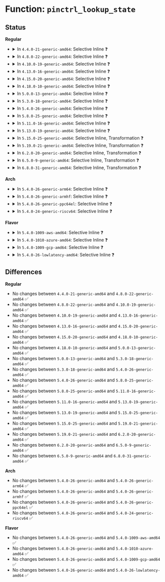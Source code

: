 # Function: <code>pinctrl_lookup_state</code>

## Status
<b>Regular</b>
<ul>
<li>
<details>
<summary>In <code>4.4.0-21-generic-amd64</code>: Selective Inline ❓</summary>

```c
struct pinctrl_state * pinctrl_lookup_state(struct pinctrl * p, const char * name)
```

```json
{
  "name": "pinctrl_lookup_state",
  "collision_type": "Unique Global",
  "inline_type": "Selective",
  "funcs": [
    {
      "addr": 18446744071583162672,
      "name": "pinctrl_lookup_state",
      "external": true,
      "loc": "drivers/pinctrl/core.c:961",
      "file": "drivers/pinctrl/core.c",
      "inline": "not declared, inlined",
      "caller_inline": [],
      "caller_func": [
        "drivers/pinctrl/core.c:pinctrl_register",
        "drivers/pinctrl/core.c:pinctrl_register",
        "drivers/base/pinctrl.c:pinctrl_bind_pins",
        "drivers/base/pinctrl.c:pinctrl_bind_pins",
        "drivers/base/pinctrl.c:pinctrl_bind_pins",
        "drivers/base/pinctrl.c:pinctrl_bind_pins"
      ]
    }
  ],
  "symbols": [
    {
      "addr": 18446744071583162672,
      "name": "pinctrl_lookup_state",
      "section": ".text",
      "bind": "STB_GLOBAL",
      "size": 157
    }
  ]
}
```
</details>
</li>
<li>
<details>
<summary>In <code>4.8.0-22-generic-amd64</code>: Selective Inline ❓</summary>

```c
struct pinctrl_state * pinctrl_lookup_state(struct pinctrl * p, const char * name)
```

```json
{
  "name": "pinctrl_lookup_state",
  "collision_type": "Unique Global",
  "inline_type": "Selective",
  "funcs": [
    {
      "addr": 18446744071583459424,
      "name": "pinctrl_lookup_state",
      "external": true,
      "loc": "drivers/pinctrl/core.c:974",
      "file": "drivers/pinctrl/core.c",
      "inline": "not declared, inlined",
      "caller_inline": [],
      "caller_func": [
        "drivers/pinctrl/core.c:pinctrl_register",
        "drivers/pinctrl/core.c:pinctrl_register",
        "drivers/base/pinctrl.c:pinctrl_bind_pins",
        "drivers/base/pinctrl.c:pinctrl_bind_pins",
        "drivers/base/pinctrl.c:pinctrl_bind_pins",
        "drivers/base/pinctrl.c:pinctrl_bind_pins"
      ]
    }
  ],
  "symbols": [
    {
      "addr": 18446744071583459424,
      "name": "pinctrl_lookup_state",
      "section": ".text",
      "bind": "STB_GLOBAL",
      "size": 153
    }
  ]
}
```
</details>
</li>
<li>
<details>
<summary>In <code>4.10.0-19-generic-amd64</code>: Selective Inline ❓</summary>

```c
struct pinctrl_state * pinctrl_lookup_state(struct pinctrl * p, const char * name)
```

```json
{
  "name": "pinctrl_lookup_state",
  "collision_type": "Unique Global",
  "inline_type": "Selective",
  "funcs": [
    {
      "addr": 18446744071583587152,
      "name": "pinctrl_lookup_state",
      "external": true,
      "loc": "drivers/pinctrl/core.c:974",
      "file": "drivers/pinctrl/core.c",
      "inline": "not declared, inlined",
      "caller_inline": [],
      "caller_func": [
        "drivers/pinctrl/core.c:pinctrl_register",
        "drivers/pinctrl/core.c:pinctrl_register",
        "drivers/base/pinctrl.c:pinctrl_bind_pins",
        "drivers/base/pinctrl.c:pinctrl_bind_pins",
        "drivers/base/pinctrl.c:pinctrl_bind_pins",
        "drivers/base/pinctrl.c:pinctrl_bind_pins"
      ]
    }
  ],
  "symbols": [
    {
      "addr": 18446744071583587152,
      "name": "pinctrl_lookup_state",
      "section": ".text",
      "bind": "STB_GLOBAL",
      "size": 153
    }
  ]
}
```
</details>
</li>
<li>
<details>
<summary>In <code>4.13.0-16-generic-amd64</code>: Selective Inline ❓</summary>

```c
struct pinctrl_state * pinctrl_lookup_state(struct pinctrl * p, const char * name)
```

```json
{
  "name": "pinctrl_lookup_state",
  "collision_type": "Unique Global",
  "inline_type": "Selective",
  "funcs": [
    {
      "addr": 18446744071583625952,
      "name": "pinctrl_lookup_state",
      "external": true,
      "loc": "drivers/pinctrl/core.c:1171",
      "file": "drivers/pinctrl/core.c",
      "inline": "not declared, inlined",
      "caller_inline": [],
      "caller_func": [
        "drivers/base/pinctrl.c:pinctrl_bind_pins",
        "drivers/base/pinctrl.c:pinctrl_bind_pins",
        "drivers/base/pinctrl.c:pinctrl_bind_pins",
        "drivers/base/pinctrl.c:pinctrl_bind_pins"
      ]
    }
  ],
  "symbols": [
    {
      "addr": 18446744071583625952,
      "name": "pinctrl_lookup_state",
      "section": ".text",
      "bind": "STB_GLOBAL",
      "size": 153
    }
  ]
}
```
</details>
</li>
<li>
<details>
<summary>In <code>4.15.0-20-generic-amd64</code>: Selective Inline ❓</summary>

```c
struct pinctrl_state * pinctrl_lookup_state(struct pinctrl * p, const char * name)
```

```json
{
  "name": "pinctrl_lookup_state",
  "collision_type": "Unique Global",
  "inline_type": "Selective",
  "funcs": [
    {
      "addr": 18446744071583872064,
      "name": "pinctrl_lookup_state",
      "external": true,
      "loc": "drivers/pinctrl/core.c:1171",
      "file": "drivers/pinctrl/core.c",
      "inline": "not declared, inlined",
      "caller_inline": [],
      "caller_func": [
        "drivers/base/pinctrl.c:pinctrl_bind_pins",
        "drivers/base/pinctrl.c:pinctrl_bind_pins",
        "drivers/base/pinctrl.c:pinctrl_bind_pins",
        "drivers/base/pinctrl.c:pinctrl_bind_pins"
      ]
    }
  ],
  "symbols": [
    {
      "addr": 18446744071583872064,
      "name": "pinctrl_lookup_state",
      "section": ".text",
      "bind": "STB_GLOBAL",
      "size": 153
    }
  ]
}
```
</details>
</li>
<li>
<details>
<summary>In <code>4.18.0-10-generic-amd64</code>: Selective Inline ❓</summary>

```c
struct pinctrl_state * pinctrl_lookup_state(struct pinctrl * p, const char * name)
```

```json
{
  "name": "pinctrl_lookup_state",
  "collision_type": "Unique Global",
  "inline_type": "Selective",
  "funcs": [
    {
      "addr": 18446744071584072656,
      "name": "pinctrl_lookup_state",
      "external": true,
      "loc": "drivers/pinctrl/core.c:1171",
      "file": "drivers/pinctrl/core.c",
      "inline": "not declared, inlined",
      "caller_inline": [],
      "caller_func": [
        "drivers/base/pinctrl.c:pinctrl_bind_pins",
        "drivers/base/pinctrl.c:pinctrl_bind_pins",
        "drivers/base/pinctrl.c:pinctrl_bind_pins",
        "drivers/base/pinctrl.c:pinctrl_bind_pins"
      ]
    }
  ],
  "symbols": [
    {
      "addr": 18446744071584072656,
      "name": "pinctrl_lookup_state",
      "section": ".text",
      "bind": "STB_GLOBAL",
      "size": 153
    }
  ]
}
```
</details>
</li>
<li>
<details>
<summary>In <code>5.0.0-13-generic-amd64</code>: Selective Inline ❓</summary>

```c
struct pinctrl_state * pinctrl_lookup_state(struct pinctrl * p, const char * name)
```

```json
{
  "name": "pinctrl_lookup_state",
  "collision_type": "Unique Global",
  "inline_type": "Selective",
  "funcs": [
    {
      "addr": 18446744071584156784,
      "name": "pinctrl_lookup_state",
      "external": true,
      "loc": "drivers/pinctrl/core.c:1199",
      "file": "drivers/pinctrl/core.c",
      "inline": "not declared, inlined",
      "caller_inline": [],
      "caller_func": [
        "drivers/base/pinctrl.c:pinctrl_bind_pins",
        "drivers/base/pinctrl.c:pinctrl_bind_pins",
        "drivers/base/pinctrl.c:pinctrl_bind_pins",
        "drivers/base/pinctrl.c:pinctrl_bind_pins"
      ]
    }
  ],
  "symbols": [
    {
      "addr": 18446744071584156784,
      "name": "pinctrl_lookup_state",
      "section": ".text",
      "bind": "STB_GLOBAL",
      "size": 153
    }
  ]
}
```
</details>
</li>
<li>
<details>
<summary>In <code>5.3.0-18-generic-amd64</code>: Selective Inline ❓</summary>

```c
struct pinctrl_state * pinctrl_lookup_state(struct pinctrl * p, const char * name)
```

```json
{
  "name": "pinctrl_lookup_state",
  "collision_type": "Unique Global",
  "inline_type": "Selective",
  "funcs": [
    {
      "addr": 18446744071584346800,
      "name": "pinctrl_lookup_state",
      "external": true,
      "loc": "drivers/pinctrl/core.c:1175",
      "file": "drivers/pinctrl/core.c",
      "inline": "not declared, inlined",
      "caller_inline": [],
      "caller_func": [
        "drivers/pinctrl/core.c:pinctrl_enable",
        "drivers/pinctrl/core.c:pinctrl_enable",
        "drivers/base/pinctrl.c:pinctrl_bind_pins",
        "drivers/base/pinctrl.c:pinctrl_bind_pins",
        "drivers/base/pinctrl.c:pinctrl_bind_pins",
        "drivers/base/pinctrl.c:pinctrl_bind_pins"
      ]
    }
  ],
  "symbols": [
    {
      "addr": 18446744071584346800,
      "name": "pinctrl_lookup_state",
      "section": ".text",
      "bind": "STB_GLOBAL",
      "size": 155
    }
  ]
}
```
</details>
</li>
<li>
<details>
<summary>In <code>5.4.0-26-generic-amd64</code>: Selective Inline ❓</summary>

```c
struct pinctrl_state * pinctrl_lookup_state(struct pinctrl * p, const char * name)
```

```json
{
  "name": "pinctrl_lookup_state",
  "collision_type": "Unique Global",
  "inline_type": "Selective",
  "funcs": [
    {
      "addr": 18446744071584481616,
      "name": "pinctrl_lookup_state",
      "external": true,
      "loc": "drivers/pinctrl/core.c:1203",
      "file": "drivers/pinctrl/core.c",
      "inline": "not declared, inlined",
      "caller_inline": [],
      "caller_func": [
        "drivers/pinctrl/core.c:pinctrl_enable",
        "drivers/pinctrl/core.c:pinctrl_enable",
        "drivers/base/pinctrl.c:pinctrl_bind_pins",
        "drivers/base/pinctrl.c:pinctrl_bind_pins",
        "drivers/base/pinctrl.c:pinctrl_bind_pins",
        "drivers/base/pinctrl.c:pinctrl_bind_pins"
      ]
    }
  ],
  "symbols": [
    {
      "addr": 18446744071584481616,
      "name": "pinctrl_lookup_state",
      "section": ".text",
      "bind": "STB_GLOBAL",
      "size": 155
    }
  ]
}
```
</details>
</li>
<li>
<details>
<summary>In <code>5.8.0-25-generic-amd64</code>: Selective Inline ❓</summary>

```c
struct pinctrl_state * pinctrl_lookup_state(struct pinctrl * p, const char * name)
```

```json
{
  "name": "pinctrl_lookup_state",
  "collision_type": "Unique Global",
  "inline_type": "Selective",
  "funcs": [
    {
      "addr": 18446744071585147488,
      "name": "pinctrl_lookup_state",
      "external": true,
      "loc": "drivers/pinctrl/core.c:1204",
      "file": "drivers/pinctrl/core.c",
      "inline": "not declared, inlined",
      "caller_inline": [],
      "caller_func": [
        "drivers/pinctrl/core.c:pinctrl_claim_hogs",
        "drivers/pinctrl/core.c:pinctrl_claim_hogs",
        "drivers/base/pinctrl.c:pinctrl_bind_pins",
        "drivers/base/pinctrl.c:pinctrl_bind_pins",
        "drivers/base/pinctrl.c:pinctrl_bind_pins",
        "drivers/base/pinctrl.c:pinctrl_bind_pins"
      ]
    }
  ],
  "symbols": [
    {
      "addr": 18446744071585147488,
      "name": "pinctrl_lookup_state",
      "section": ".text",
      "bind": "STB_GLOBAL",
      "size": 221
    }
  ]
}
```
</details>
</li>
<li>
<details>
<summary>In <code>5.11.0-16-generic-amd64</code>: Selective Inline ❓</summary>

```c
struct pinctrl_state * pinctrl_lookup_state(struct pinctrl * p, const char * name)
```

```json
{
  "name": "pinctrl_lookup_state",
  "collision_type": "Unique Global",
  "inline_type": "Selective",
  "funcs": [
    {
      "addr": 18446744071585298800,
      "name": "pinctrl_lookup_state",
      "external": true,
      "loc": "drivers/pinctrl/core.c:1205",
      "file": "drivers/pinctrl/core.c",
      "inline": "not declared, inlined",
      "caller_inline": [],
      "caller_func": [
        "drivers/pinctrl/core.c:pinctrl_claim_hogs",
        "drivers/pinctrl/core.c:pinctrl_claim_hogs",
        "drivers/base/pinctrl.c:pinctrl_bind_pins",
        "drivers/base/pinctrl.c:pinctrl_bind_pins",
        "drivers/base/pinctrl.c:pinctrl_bind_pins",
        "drivers/base/pinctrl.c:pinctrl_bind_pins",
        "drivers/i2c/i2c-core-base.c:i2c_gpio_init_pinctrl_recovery",
        "drivers/i2c/i2c-core-base.c:i2c_gpio_init_pinctrl_recovery",
        "drivers/i2c/i2c-core-base.c:i2c_gpio_init_pinctrl_recovery"
      ]
    }
  ],
  "symbols": [
    {
      "addr": 18446744071585298800,
      "name": "pinctrl_lookup_state",
      "section": ".text",
      "bind": "STB_GLOBAL",
      "size": 221
    }
  ]
}
```
</details>
</li>
<li>
<details>
<summary>In <code>5.13.0-19-generic-amd64</code>: Selective Inline ❓</summary>

```c
struct pinctrl_state * pinctrl_lookup_state(struct pinctrl * p, const char * name)
```

```json
{
  "name": "pinctrl_lookup_state",
  "collision_type": "Unique Global",
  "inline_type": "Selective",
  "funcs": [
    {
      "addr": 18446744071585182704,
      "name": "pinctrl_lookup_state",
      "external": true,
      "loc": "drivers/pinctrl/core.c:1205",
      "file": "drivers/pinctrl/core.c",
      "inline": "not declared, inlined",
      "caller_inline": [],
      "caller_func": [
        "drivers/pinctrl/core.c:pinctrl_claim_hogs",
        "drivers/pinctrl/core.c:pinctrl_claim_hogs",
        "drivers/base/pinctrl.c:pinctrl_bind_pins",
        "drivers/base/pinctrl.c:pinctrl_bind_pins",
        "drivers/base/pinctrl.c:pinctrl_bind_pins",
        "drivers/base/pinctrl.c:pinctrl_bind_pins",
        "drivers/i2c/i2c-core-base.c:i2c_gpio_init_pinctrl_recovery",
        "drivers/i2c/i2c-core-base.c:i2c_gpio_init_pinctrl_recovery",
        "drivers/i2c/i2c-core-base.c:i2c_gpio_init_pinctrl_recovery"
      ]
    }
  ],
  "symbols": [
    {
      "addr": 18446744071585182704,
      "name": "pinctrl_lookup_state",
      "section": ".text",
      "bind": "STB_GLOBAL",
      "size": 221
    }
  ]
}
```
</details>
</li>
<li>
<details>
<summary>In <code>5.15.0-25-generic-amd64</code>: Selective Inline, Transformation ❓</summary>

```c
struct pinctrl_state * pinctrl_lookup_state(struct pinctrl * p, const char * name)
```

```json
{
  "name": "pinctrl_lookup_state",
  "collision_type": "Unique Global",
  "inline_type": "Selective",
  "funcs": [
    {
      "addr": 18446744071585636323,
      "name": "pinctrl_lookup_state",
      "external": true,
      "loc": "drivers/pinctrl/core.c:1205",
      "file": "drivers/pinctrl/core.c",
      "inline": "not declared, inlined",
      "caller_inline": [],
      "caller_func": [
        "drivers/pinctrl/core.c:pinctrl_claim_hogs",
        "drivers/pinctrl/core.c:pinctrl_claim_hogs",
        "drivers/base/pinctrl.c:pinctrl_bind_pins",
        "drivers/base/pinctrl.c:pinctrl_bind_pins",
        "drivers/base/pinctrl.c:pinctrl_bind_pins",
        "drivers/base/pinctrl.c:pinctrl_bind_pins",
        "drivers/i2c/i2c-core-base.c:i2c_gpio_init_pinctrl_recovery",
        "drivers/i2c/i2c-core-base.c:i2c_gpio_init_pinctrl_recovery",
        "drivers/i2c/i2c-core-base.c:i2c_gpio_init_pinctrl_recovery"
      ]
    }
  ],
  "symbols": [
    {
      "addr": 18446744071592346385,
      "name": "pinctrl_lookup_state.cold",
      "section": ".text",
      "bind": "STB_LOCAL",
      "size": 21
    },
    {
      "addr": 18446744071585636208,
      "name": "pinctrl_lookup_state",
      "section": ".text",
      "bind": "STB_GLOBAL",
      "size": 239
    }
  ]
}
```
</details>
</li>
<li>
<details>
<summary>In <code>5.19.0-21-generic-amd64</code>: Selective Inline, Transformation ❓</summary>

```c
struct pinctrl_state * pinctrl_lookup_state(struct pinctrl * p, const char * name)
```

```json
{
  "name": "pinctrl_lookup_state",
  "collision_type": "Unique Global",
  "inline_type": "Selective",
  "funcs": [
    {
      "addr": 18446744071586796829,
      "name": "pinctrl_lookup_state",
      "external": true,
      "loc": "drivers/pinctrl/core.c:1205",
      "file": "drivers/pinctrl/core.c",
      "inline": "not declared, inlined",
      "caller_inline": [],
      "caller_func": [
        "drivers/pinctrl/core.c:pinctrl_claim_hogs",
        "drivers/pinctrl/core.c:pinctrl_claim_hogs",
        "drivers/base/pinctrl.c:pinctrl_bind_pins",
        "drivers/base/pinctrl.c:pinctrl_bind_pins",
        "drivers/base/pinctrl.c:pinctrl_bind_pins",
        "drivers/base/pinctrl.c:pinctrl_bind_pins",
        "drivers/i2c/i2c-core-base.c:i2c_gpio_init_pinctrl_recovery",
        "drivers/i2c/i2c-core-base.c:i2c_gpio_init_pinctrl_recovery",
        "drivers/i2c/i2c-core-base.c:i2c_gpio_init_pinctrl_recovery"
      ]
    }
  ],
  "symbols": [
    {
      "addr": 18446744071594207840,
      "name": "pinctrl_lookup_state.cold",
      "section": ".text",
      "bind": "STB_LOCAL",
      "size": 21
    },
    {
      "addr": 18446744071586796704,
      "name": "pinctrl_lookup_state",
      "section": ".text",
      "bind": "STB_GLOBAL",
      "size": 257
    }
  ]
}
```
</details>
</li>
<li>
<details>
<summary>In <code>6.2.0-20-generic-amd64</code>: Selective Inline, Transformation ❓</summary>

```c
struct pinctrl_state * pinctrl_lookup_state(struct pinctrl * p, const char * name)
```

```json
{
  "name": "pinctrl_lookup_state",
  "collision_type": "Unique Global",
  "inline_type": "Selective",
  "funcs": [
    {
      "addr": 18446744071587932621,
      "name": "pinctrl_lookup_state",
      "external": true,
      "loc": "drivers/pinctrl/core.c:1205",
      "file": "drivers/pinctrl/core.c",
      "inline": "not declared, inlined",
      "caller_inline": [],
      "caller_func": [
        "drivers/pinctrl/core.c:pinctrl_claim_hogs",
        "drivers/pinctrl/core.c:pinctrl_claim_hogs",
        "drivers/base/pinctrl.c:pinctrl_bind_pins",
        "drivers/base/pinctrl.c:pinctrl_bind_pins",
        "drivers/base/pinctrl.c:pinctrl_bind_pins",
        "drivers/base/pinctrl.c:pinctrl_bind_pins",
        "drivers/i2c/i2c-core-base.c:i2c_gpio_init_pinctrl_recovery",
        "drivers/i2c/i2c-core-base.c:i2c_gpio_init_pinctrl_recovery",
        "drivers/i2c/i2c-core-base.c:i2c_gpio_init_pinctrl_recovery"
      ]
    }
  ],
  "symbols": [
    {
      "addr": 18446744071596203683,
      "name": "pinctrl_lookup_state.cold",
      "section": ".text",
      "bind": "STB_LOCAL",
      "size": 21
    },
    {
      "addr": 18446744071587932496,
      "name": "pinctrl_lookup_state",
      "section": ".text",
      "bind": "STB_GLOBAL",
      "size": 257
    }
  ]
}
```
</details>
</li>
<li>
<details>
<summary>In <code>6.5.0-9-generic-amd64</code>: Selective Inline, Transformation ❓</summary>

```c
struct pinctrl_state * pinctrl_lookup_state(struct pinctrl * p, const char * name)
```

```json
{
  "name": "pinctrl_lookup_state",
  "collision_type": "Unique Global",
  "inline_type": "Selective",
  "funcs": [
    {
      "addr": 18446744071588206765,
      "name": "pinctrl_lookup_state",
      "external": true,
      "loc": "drivers/pinctrl/core.c:1209",
      "file": "drivers/pinctrl/core.c",
      "inline": "not declared, inlined",
      "caller_inline": [],
      "caller_func": [
        "drivers/pinctrl/core.c:pinctrl_claim_hogs",
        "drivers/pinctrl/core.c:pinctrl_claim_hogs",
        "drivers/base/pinctrl.c:pinctrl_bind_pins",
        "drivers/base/pinctrl.c:pinctrl_bind_pins",
        "drivers/base/pinctrl.c:pinctrl_bind_pins",
        "drivers/base/pinctrl.c:pinctrl_bind_pins",
        "drivers/i2c/i2c-core-base.c:i2c_gpio_init_pinctrl_recovery",
        "drivers/i2c/i2c-core-base.c:i2c_gpio_init_pinctrl_recovery",
        "drivers/i2c/i2c-core-base.c:i2c_gpio_init_pinctrl_recovery"
      ]
    }
  ],
  "symbols": [
    {
      "addr": 18446744071596728739,
      "name": "pinctrl_lookup_state.cold",
      "section": ".text",
      "bind": "STB_LOCAL",
      "size": 21
    },
    {
      "addr": 18446744071588206640,
      "name": "pinctrl_lookup_state",
      "section": ".text",
      "bind": "STB_GLOBAL",
      "size": 257
    }
  ]
}
```
</details>
</li>
<li>
<details>
<summary>In <code>6.8.0-31-generic-amd64</code>: Selective Inline, Transformation ❓</summary>

```c
struct pinctrl_state * pinctrl_lookup_state(struct pinctrl * p, const char * name)
```

```json
{
  "name": "pinctrl_lookup_state",
  "collision_type": "Unique Global",
  "inline_type": "Selective",
  "funcs": [
    {
      "addr": 18446744071588499709,
      "name": "pinctrl_lookup_state",
      "external": true,
      "loc": "drivers/pinctrl/core.c:1223",
      "file": "drivers/pinctrl/core.c",
      "inline": "not declared, inlined",
      "caller_inline": [],
      "caller_func": [
        "drivers/pinctrl/core.c:pinctrl_claim_hogs",
        "drivers/pinctrl/core.c:pinctrl_claim_hogs",
        "drivers/base/pinctrl.c:pinctrl_bind_pins",
        "drivers/base/pinctrl.c:pinctrl_bind_pins",
        "drivers/base/pinctrl.c:pinctrl_bind_pins",
        "drivers/base/pinctrl.c:pinctrl_bind_pins",
        "drivers/i2c/i2c-core-base.c:i2c_gpio_init_pinctrl_recovery",
        "drivers/i2c/i2c-core-base.c:i2c_gpio_init_pinctrl_recovery",
        "drivers/i2c/i2c-core-base.c:i2c_gpio_init_pinctrl_recovery"
      ]
    }
  ],
  "symbols": [
    {
      "addr": 18446744071597637088,
      "name": "pinctrl_lookup_state.cold",
      "section": ".text",
      "bind": "STB_LOCAL",
      "size": 21
    },
    {
      "addr": 18446744071588499584,
      "name": "pinctrl_lookup_state",
      "section": ".text",
      "bind": "STB_GLOBAL",
      "size": 310
    }
  ]
}
```
</details>
</li>
</ul>
<b>Arch</b>
<ul>
<li>
<details>
<summary>In <code>5.4.0-26-generic-arm64</code>: Selective Inline ❓</summary>

```c
struct pinctrl_state * pinctrl_lookup_state(struct pinctrl * p, const char * name)
```

```json
{
  "name": "pinctrl_lookup_state",
  "collision_type": "Unique Global",
  "inline_type": "Selective",
  "funcs": [
    {
      "addr": 18446603336496499416,
      "name": "pinctrl_lookup_state",
      "external": true,
      "loc": "drivers/pinctrl/core.c:1203",
      "file": "drivers/pinctrl/core.c",
      "inline": "not declared, inlined",
      "caller_inline": [],
      "caller_func": [
        "drivers/pinctrl/core.c:pinctrl_enable",
        "drivers/pinctrl/core.c:pinctrl_enable",
        "drivers/pinctrl/sprd/pinctrl-sprd.c:sprd_pinctrl_shutdown",
        "drivers/base/pinctrl.c:pinctrl_bind_pins",
        "drivers/base/pinctrl.c:pinctrl_bind_pins",
        "drivers/base/pinctrl.c:pinctrl_bind_pins",
        "drivers/base/pinctrl.c:pinctrl_bind_pins",
        "drivers/mmc/host/mmci.c:mmci_probe",
        "drivers/mmc/host/mmci.c:mmci_probe"
      ]
    }
  ],
  "symbols": [
    {
      "addr": 18446603336496499416,
      "name": "pinctrl_lookup_state",
      "section": ".text",
      "bind": "STB_GLOBAL",
      "size": 192
    }
  ]
}
```
</details>
</li>
<li>
<details>
<summary>In <code>5.4.0-26-generic-armhf</code>: Selective Inline ❓</summary>

```c
struct pinctrl_state * pinctrl_lookup_state(struct pinctrl * p, const char * name)
```

```json
{
  "name": "pinctrl_lookup_state",
  "collision_type": "Unique Global",
  "inline_type": "Selective",
  "funcs": [
    {
      "addr": 3229805460,
      "name": "pinctrl_lookup_state",
      "external": true,
      "loc": "drivers/pinctrl/core.c:1203",
      "file": "drivers/pinctrl/core.c",
      "inline": "not declared, inlined",
      "caller_inline": [],
      "caller_func": [
        "drivers/pinctrl/core.c:pinctrl_enable",
        "drivers/pinctrl/core.c:pinctrl_enable",
        "drivers/clk/tegra/clk-dfll.c:tegra_dfll_register",
        "drivers/clk/tegra/clk-dfll.c:tegra_dfll_register",
        "drivers/base/pinctrl.c:pinctrl_bind_pins",
        "drivers/base/pinctrl.c:pinctrl_bind_pins",
        "drivers/base/pinctrl.c:pinctrl_bind_pins",
        "drivers/base/pinctrl.c:pinctrl_bind_pins",
        "drivers/i2c/busses/i2c-imx.c:i2c_imx_probe",
        "drivers/i2c/busses/i2c-imx.c:i2c_imx_probe",
        "drivers/i2c/busses/i2c-s3c2410.c:s3c24xx_i2c_probe",
        "drivers/mmc/host/mmci.c:mmci_probe",
        "drivers/mmc/host/mmci.c:mmci_probe",
        "drivers/mmc/host/omap_hsmmc.c:omap_hsmmc_probe",
        "drivers/mmc/host/omap_hsmmc.c:omap_hsmmc_probe",
        "drivers/mmc/host/sdhci-esdhc-imx.c:sdhci_esdhc_imx_probe",
        "drivers/mmc/host/sdhci-esdhc-imx.c:sdhci_esdhc_imx_probe",
        "drivers/mmc/host/sdhci-esdhc-imx.c:sdhci_esdhc_imx_probe",
        "sound/soc/soc-dapm.c:dapm_pinctrl_event",
        "sound/soc/soc-ac97.c:snd_soc_set_ac97_ops_of_reset",
        "sound/soc/soc-ac97.c:snd_soc_set_ac97_ops_of_reset",
        "sound/soc/soc-ac97.c:snd_soc_set_ac97_ops_of_reset"
      ]
    }
  ],
  "symbols": [
    {
      "addr": 3229805460,
      "name": "pinctrl_lookup_state",
      "section": ".text",
      "bind": "STB_GLOBAL",
      "size": 188
    }
  ]
}
```
</details>
</li>
<li>
<details>
<summary>In <code>5.4.0-26-generic-ppc64el</code>: Selective Inline ❓</summary>

```c
struct pinctrl_state * pinctrl_lookup_state(struct pinctrl * p, const char * name)
```

```json
{
  "name": "pinctrl_lookup_state",
  "collision_type": "Unique Global",
  "inline_type": "Selective",
  "funcs": [
    {
      "addr": 13835058055290708192,
      "name": "pinctrl_lookup_state",
      "external": true,
      "loc": "drivers/pinctrl/core.c:1203",
      "file": "drivers/pinctrl/core.c",
      "inline": "not declared, inlined",
      "caller_inline": [],
      "caller_func": [
        "drivers/pinctrl/core.c:pinctrl_enable",
        "drivers/pinctrl/core.c:pinctrl_enable",
        "drivers/base/pinctrl.c:pinctrl_bind_pins",
        "drivers/base/pinctrl.c:pinctrl_bind_pins",
        "drivers/base/pinctrl.c:pinctrl_bind_pins",
        "drivers/base/pinctrl.c:pinctrl_bind_pins"
      ]
    }
  ],
  "symbols": [
    {
      "addr": 13835058055290708192,
      "name": "pinctrl_lookup_state",
      "section": ".text",
      "bind": "STB_GLOBAL",
      "size": 756
    }
  ]
}
```
</details>
</li>
<li>
<details>
<summary>In <code>5.4.0-24-generic-riscv64</code>: Selective Inline ❓</summary>

```c
struct pinctrl_state * pinctrl_lookup_state(struct pinctrl * p, const char * name)
```

```json
{
  "name": "pinctrl_lookup_state",
  "collision_type": "Unique Global",
  "inline_type": "Selective",
  "funcs": [
    {
      "addr": 18446743936275418444,
      "name": "pinctrl_lookup_state",
      "external": true,
      "loc": "drivers/pinctrl/core.c:1203",
      "file": "drivers/pinctrl/core.c",
      "inline": "not declared, inlined",
      "caller_inline": [],
      "caller_func": [
        "drivers/pinctrl/core.c:pinctrl_enable",
        "drivers/pinctrl/core.c:pinctrl_enable",
        "drivers/base/pinctrl.c:pinctrl_bind_pins",
        "drivers/base/pinctrl.c:pinctrl_bind_pins",
        "drivers/base/pinctrl.c:pinctrl_bind_pins",
        "drivers/base/pinctrl.c:pinctrl_bind_pins"
      ]
    }
  ],
  "symbols": [
    {
      "addr": 18446743936275418444,
      "name": "pinctrl_lookup_state",
      "section": ".text",
      "bind": "STB_GLOBAL",
      "size": 154
    }
  ]
}
```
</details>
</li>
</ul>
<b>Flavor</b>
<ul>
<li>
<details>
<summary>In <code>5.4.0-1009-aws-amd64</code>: Selective Inline ❓</summary>

```c
struct pinctrl_state * pinctrl_lookup_state(struct pinctrl * p, const char * name)
```

```json
{
  "name": "pinctrl_lookup_state",
  "collision_type": "Unique Global",
  "inline_type": "Selective",
  "funcs": [
    {
      "addr": 18446744071584450368,
      "name": "pinctrl_lookup_state",
      "external": true,
      "loc": "drivers/pinctrl/core.c:1203",
      "file": "drivers/pinctrl/core.c",
      "inline": "not declared, inlined",
      "caller_inline": [],
      "caller_func": [
        "drivers/pinctrl/core.c:pinctrl_enable",
        "drivers/pinctrl/core.c:pinctrl_enable",
        "drivers/base/pinctrl.c:pinctrl_bind_pins",
        "drivers/base/pinctrl.c:pinctrl_bind_pins",
        "drivers/base/pinctrl.c:pinctrl_bind_pins",
        "drivers/base/pinctrl.c:pinctrl_bind_pins"
      ]
    }
  ],
  "symbols": [
    {
      "addr": 18446744071584450368,
      "name": "pinctrl_lookup_state",
      "section": ".text",
      "bind": "STB_GLOBAL",
      "size": 155
    }
  ]
}
```
</details>
</li>
<li>
<details>
<summary>In <code>5.4.0-1010-azure-amd64</code>: Selective Inline ❓</summary>

```c
struct pinctrl_state * pinctrl_lookup_state(struct pinctrl * p, const char * name)
```

```json
{
  "name": "pinctrl_lookup_state",
  "collision_type": "Unique Global",
  "inline_type": "Selective",
  "funcs": [
    {
      "addr": 18446744071584386048,
      "name": "pinctrl_lookup_state",
      "external": true,
      "loc": "drivers/pinctrl/core.c:1203",
      "file": "drivers/pinctrl/core.c",
      "inline": "not declared, inlined",
      "caller_inline": [],
      "caller_func": [
        "drivers/pinctrl/core.c:pinctrl_enable",
        "drivers/pinctrl/core.c:pinctrl_enable",
        "drivers/base/pinctrl.c:pinctrl_bind_pins",
        "drivers/base/pinctrl.c:pinctrl_bind_pins",
        "drivers/base/pinctrl.c:pinctrl_bind_pins",
        "drivers/base/pinctrl.c:pinctrl_bind_pins"
      ]
    }
  ],
  "symbols": [
    {
      "addr": 18446744071584386048,
      "name": "pinctrl_lookup_state",
      "section": ".text",
      "bind": "STB_GLOBAL",
      "size": 155
    }
  ]
}
```
</details>
</li>
<li>
<details>
<summary>In <code>5.4.0-1009-gcp-amd64</code>: Selective Inline ❓</summary>

```c
struct pinctrl_state * pinctrl_lookup_state(struct pinctrl * p, const char * name)
```

```json
{
  "name": "pinctrl_lookup_state",
  "collision_type": "Unique Global",
  "inline_type": "Selective",
  "funcs": [
    {
      "addr": 18446744071584433280,
      "name": "pinctrl_lookup_state",
      "external": true,
      "loc": "drivers/pinctrl/core.c:1203",
      "file": "drivers/pinctrl/core.c",
      "inline": "not declared, inlined",
      "caller_inline": [],
      "caller_func": [
        "drivers/pinctrl/core.c:pinctrl_enable",
        "drivers/pinctrl/core.c:pinctrl_enable",
        "drivers/base/pinctrl.c:pinctrl_bind_pins",
        "drivers/base/pinctrl.c:pinctrl_bind_pins",
        "drivers/base/pinctrl.c:pinctrl_bind_pins",
        "drivers/base/pinctrl.c:pinctrl_bind_pins"
      ]
    }
  ],
  "symbols": [
    {
      "addr": 18446744071584433280,
      "name": "pinctrl_lookup_state",
      "section": ".text",
      "bind": "STB_GLOBAL",
      "size": 155
    }
  ]
}
```
</details>
</li>
<li>
<details>
<summary>In <code>5.4.0-26-lowlatency-amd64</code>: Selective Inline ❓</summary>

```c
struct pinctrl_state * pinctrl_lookup_state(struct pinctrl * p, const char * name)
```

```json
{
  "name": "pinctrl_lookup_state",
  "collision_type": "Unique Global",
  "inline_type": "Selective",
  "funcs": [
    {
      "addr": 18446744071584539408,
      "name": "pinctrl_lookup_state",
      "external": true,
      "loc": "drivers/pinctrl/core.c:1203",
      "file": "drivers/pinctrl/core.c",
      "inline": "not declared, inlined",
      "caller_inline": [],
      "caller_func": [
        "drivers/pinctrl/core.c:pinctrl_enable",
        "drivers/pinctrl/core.c:pinctrl_enable",
        "drivers/base/pinctrl.c:pinctrl_bind_pins",
        "drivers/base/pinctrl.c:pinctrl_bind_pins",
        "drivers/base/pinctrl.c:pinctrl_bind_pins",
        "drivers/base/pinctrl.c:pinctrl_bind_pins"
      ]
    }
  ],
  "symbols": [
    {
      "addr": 18446744071584539408,
      "name": "pinctrl_lookup_state",
      "section": ".text",
      "bind": "STB_GLOBAL",
      "size": 155
    }
  ]
}
```
</details>
</li>
</ul>

## Differences
<b>Regular</b>
<ul>
<li>
No changes between <code>4.4.0-21-generic-amd64</code> and <code>4.8.0-22-generic-amd64</code> ✅
</li>
<li>
No changes between <code>4.8.0-22-generic-amd64</code> and <code>4.10.0-19-generic-amd64</code> ✅
</li>
<li>
No changes between <code>4.10.0-19-generic-amd64</code> and <code>4.13.0-16-generic-amd64</code> ✅
</li>
<li>
No changes between <code>4.13.0-16-generic-amd64</code> and <code>4.15.0-20-generic-amd64</code> ✅
</li>
<li>
No changes between <code>4.15.0-20-generic-amd64</code> and <code>4.18.0-10-generic-amd64</code> ✅
</li>
<li>
No changes between <code>4.18.0-10-generic-amd64</code> and <code>5.0.0-13-generic-amd64</code> ✅
</li>
<li>
No changes between <code>5.0.0-13-generic-amd64</code> and <code>5.3.0-18-generic-amd64</code> ✅
</li>
<li>
No changes between <code>5.3.0-18-generic-amd64</code> and <code>5.4.0-26-generic-amd64</code> ✅
</li>
<li>
No changes between <code>5.4.0-26-generic-amd64</code> and <code>5.8.0-25-generic-amd64</code> ✅
</li>
<li>
No changes between <code>5.8.0-25-generic-amd64</code> and <code>5.11.0-16-generic-amd64</code> ✅
</li>
<li>
No changes between <code>5.11.0-16-generic-amd64</code> and <code>5.13.0-19-generic-amd64</code> ✅
</li>
<li>
No changes between <code>5.13.0-19-generic-amd64</code> and <code>5.15.0-25-generic-amd64</code> ✅
</li>
<li>
No changes between <code>5.15.0-25-generic-amd64</code> and <code>5.19.0-21-generic-amd64</code> ✅
</li>
<li>
No changes between <code>5.19.0-21-generic-amd64</code> and <code>6.2.0-20-generic-amd64</code> ✅
</li>
<li>
No changes between <code>6.2.0-20-generic-amd64</code> and <code>6.5.0-9-generic-amd64</code> ✅
</li>
<li>
No changes between <code>6.5.0-9-generic-amd64</code> and <code>6.8.0-31-generic-amd64</code> ✅
</li>
</ul>
<b>Arch</b>
<ul>
<li>
No changes between <code>5.4.0-26-generic-amd64</code> and <code>5.4.0-26-generic-arm64</code> ✅
</li>
<li>
No changes between <code>5.4.0-26-generic-amd64</code> and <code>5.4.0-26-generic-armhf</code> ✅
</li>
<li>
No changes between <code>5.4.0-26-generic-amd64</code> and <code>5.4.0-26-generic-ppc64el</code> ✅
</li>
<li>
No changes between <code>5.4.0-26-generic-amd64</code> and <code>5.4.0-24-generic-riscv64</code> ✅
</li>
</ul>
<b>Flavor</b>
<ul>
<li>
No changes between <code>5.4.0-26-generic-amd64</code> and <code>5.4.0-1009-aws-amd64</code> ✅
</li>
<li>
No changes between <code>5.4.0-26-generic-amd64</code> and <code>5.4.0-1010-azure-amd64</code> ✅
</li>
<li>
No changes between <code>5.4.0-26-generic-amd64</code> and <code>5.4.0-1009-gcp-amd64</code> ✅
</li>
<li>
No changes between <code>5.4.0-26-generic-amd64</code> and <code>5.4.0-26-lowlatency-amd64</code> ✅
</li>
</ul>
